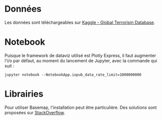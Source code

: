 # Données

Les données sont téléchargeables sur [Kaggle - Global Terrorism Database](https://www.kaggle.com/START-UMD/gtd). 

# Notebook
Puisque le framework de dataviz utilisé est Plotly Express, il faut augmenter l'i/o par défaut, au moment du lancement de Jupyter, avec la commande qui suit :
```
jupyter notebook --NotebookApp.iopub_data_rate_limit=1000000000
```

# Librairies
Pour utiliser Basemap, l'installation peut être particulière. Des solutions sont proposées sur [StackOverflow](https://stackoverflow.com/questions/42299352/installing-basemap-on-mac-python).
